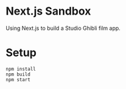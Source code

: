 # Next.js Sandbox

Using Next.js to build a Studio Ghibli film app.

# Setup

```
npm install
npm build
npm start
```
